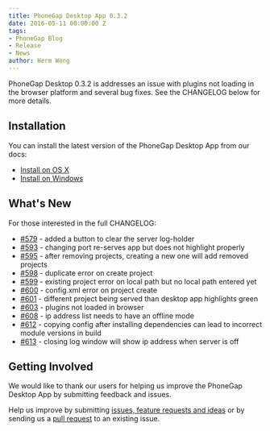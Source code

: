 ```yaml
---
title: PhoneGap Desktop App 0.3.2
date: 2016-05-11 00:00:00 Z
tags:
- PhoneGap Blog
- Release
- News
author: Herm Wong
---
```


PhoneGap Desktop 0.3.2 is addresses an issue with plugins not loading in the browser platform and several bug fixes. See the CHANGELOG below for more details.

## Installation

You can install the latest version of the PhoneGap Desktop App from our docs:

- [Install on OS X](http://docs.phonegap.com/references/desktop-app/install/mac/)
- [Install on Windows](http://docs.phonegap.com/references/desktop-app/install/win/)

## What's New

For those interested in the full CHANGELOG:

- [#579](https://github.com/phonegap/phonegap-app-desktop/issues/579) - added a button to clear the server log-holder
- [#593](https://github.com/phonegap/phonegap-app-desktop/issues/593) - changing port re-serves app but does not highlight properly
- [#595](https://github.com/phonegap/phonegap-app-desktop/issues/595) - after removing projects, creating a new one will add removed projects
- [#598](https://github.com/phonegap/phonegap-app-desktop/issues/598) - duplicate error on create project
- [#599](https://github.com/phonegap/phonegap-app-desktop/issues/599) - existing project error on local path but no local path entered yet
- [#600](https://github.com/phonegap/phonegap-app-desktop/issues/600) - config.xml error on project create
- [#601](https://github.com/phonegap/phonegap-app-desktop/issues/601) - different project being served than desktop app highlights green
- [#603](https://github.com/phonegap/phonegap-app-desktop/issues/603) - plugins not loaded in browser
- [#608](https://github.com/phonegap/phonegap-app-desktop/issues/608) - ip address list needs to have an offline mode
- [#612](https://github.com/phonegap/phonegap-app-desktop/issues/612) - copying config after installing dependencies can lead to incorrect module versions in build
- [#613](https://github.com/phonegap/phonegap-app-desktop/issues/613) - closing log window will show ip address when server is off

## Getting Involved

We would like to thank our users for helping us improve the PhoneGap Desktop App by submitting feedback and issues.

Help us improve by submitting [issues, feature requests and ideas](https://github.com/phonegap/phonegap-app-desktop/issues) or by sending us a [pull request](https://github.com/phonegap/phonegap-app-desktop) to an existing issue.
